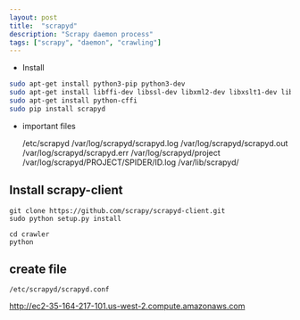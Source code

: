 ```yaml
---
layout: post
title:  "scrapyd"
description: "Scrapy daemon process"
tags: ["scrapy", "daemon", "crawling"]
---
```


* Install

```bash
sudo apt-get install python3-pip python3-dev
sudo apt-get install libffi-dev libssl-dev libxml2-dev libxslt1-dev libjpeg8-dev zlib1g-dev
sudo apt-get install python-cffi
sudo pip install scrapyd
```

- important files

    /etc/scrapyd
    /var/log/scrapyd/scrapyd.log
    /var/log/scrapyd/scrapyd.out
    /var/log/scrapyd/scrapyd.err
    /var/log/scrapyd/project
    /var/log/scrapyd/PROJECT/SPIDER/ID.log
    /var/lib/scrapyd/

## Install scrapy-client

    git clone https://github.com/scrapy/scrapyd-client.git
    sudo python setup.py install

    cd crawler
    python

## create file

    /etc/scrapyd/scrapyd.conf

http://ec2-35-164-217-101.us-west-2.compute.amazonaws.com
